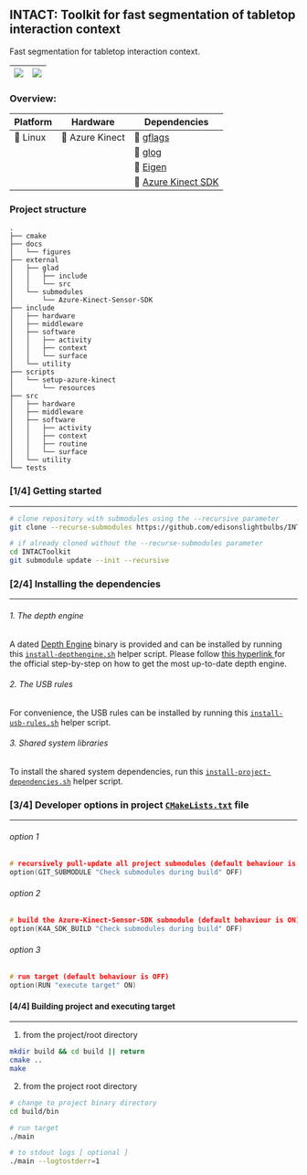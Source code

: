 ## INTACT: Toolkit for fast segmentation of tabletop interaction context

Fast segmentation for tabletop interaction context.

![](https://github.com/edisonslightbulbs/INTACToolkit/blob/main/doc/figures/concept.png?raw=true)  | ![](https://github.com/edisonslightbulbs/INTACToolkit/blob/main/doc/figures/pipeline.png?raw=true)
:-------------------------:|:-------------------------:

### Overview:

|   Platform |   Hardware	|  Dependencies 	|
|---	|---	|---	|
|   :white_square_button: Linux	|   :white_square_button: Azure Kinect 	| :white_square_button: [ gflags](https://github.com/gflags/gflags)	|
|| |  :white_square_button: [ glog ](https://github.com/google/glog)  	|
|| |  :white_square_button: [ Eigen ](https://gitlab.com/libeigen/eigen.git) |
||| :white_square_button:  [ Azure Kinect SDK](https://github.com/microsoft/Azure-Kinect-Sensor-SDK) |

### Project structure

    .
    ├── cmake
    ├── docs
    │   └── figures
    ├── external
    │   ├── glad
    │   │   ├── include
    │   │   └── src
    │   └── submodules
    │       └── Azure-Kinect-Sensor-SDK
    ├── include
    │   ├── hardware
    │   ├── middleware
    │   ├── software
    │   │   ├── activity
    │   │   ├── context
    │   │   └── surface
    │   └── utility
    ├── scripts
    │   └── setup-azure-kinect
    │       └── resources
    ├── src
    │   ├── hardware
    │   ├── middleware
    │   ├── software
    │   │   ├── activity
    │   │   ├── context
    │   │   ├── routine
    │   │   └── surface
    │   └── utility
    └── tests

### \[1/4] Getting started

***

```bash
# clone repository with submodules using the --recursive parameter
git clone --recurse-submodules https://github.com/edisonslightbulbs/INTACToolkit.git -j8

# if already cloned without the --recurse-submodules parameter
cd INTACToolkit
git submodule update --init --recursive
```

### \[2/4] Installing the dependencies

***

###### 1. The depth engine

A dated [Depth Engine](https://github.com/microsoft/Azure-Kinect-Sensor-SDK/blob/develop/docs/depthengine.md) binary is provided and can be installed by running this [`install-depthengine.sh`](./scripts/setup-azure-kinect/) helper script. Please follow [ this hyperlink ](https://github.com/microsoft/Azure-Kinect-Sensor-SDK/blob/develop/docs/depthengine.md) for the official step-by-step on how to get the most up-to-date depth engine.

###### 2. The USB rules

For convenience, the USB rules can be installed by running this [`install-usb-rules.sh`](./scripts/setup-azure-kinect/) helper script.

###### 3. Shared system libraries

To install the shared system dependencies, run this [`install-project-dependencies.sh`](./scripts/setup-azure-kinect/) helper script.

### \[3/4] Developer options in project [`CMakeLists.txt`](https://github.com/edisonslightbulbs/kinect-SAR/blob/master/CMakeLists.txt) file

***

###### option 1

```cpp
# recursively pull-update all project submodules (default behaviour is ON)
option(GIT_SUBMODULE "Check submodules during build" OFF)
```

###### option 2

```cpp
# build the Azure-Kinect-Sensor-SDK submodule (default behaviour is ON)
option(K4A_SDK_BUILD "Check submodules during build" OFF)
```

###### option 3

```cpp
# run target (default behaviour is OFF)
option(RUN "execute target" ON)
```

#### \[4/4] Building project and executing target

***

1.  from the project/root directory

```bash
mkdir build && cd build || return
cmake ..
make
```

2.  from the project root directory

```bash
# change to project binary directory
cd build/bin

# run target
./main

# to stdout logs [ optional ]
./main --logtostderr=1
```
